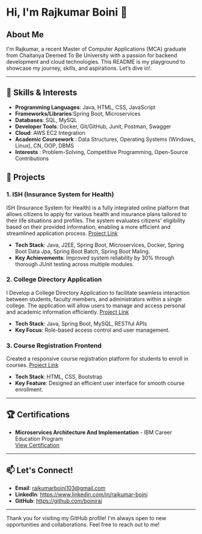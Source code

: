 # Hi, I'm Rajkumar Boini 👋





##  About Me
I'm Rajkumar, a recent Master of Computer Applications (MCA) graduate from Chaitanya Deemed To Be University with a passion for backend development and cloud technologies. This README is my playground to showcase my journey, skills, and aspirations. Let’s dive in!.

---
## 🌟 Skills & Interests

- **Programming Languages**: Java, HTML, CSS, JavaScript
- **Frameworks/Libraries**:Spring Boot, Microservices
- **Databases**: SQL, MySQL
- **Developer Tools**: Docker, Git/GitHub, Junit, Postman, Swagger
- **Cloud**: AWS EC2 Integration
- **Academic Coursework** : Data Structures, Operating Systems (Windows, Linux), CN, OOP, DBMS
- **Interests** : Problem-Solving, Competitive Programming, Open-Source Contributions

## 🚀 Projects

### 1. **ISH (Insurance System for Health)**
ISH (Insurance System for Health) is a fully integrated online platform that allows citizens to apply for various health and insurance plans tailored to their life situations and profiles. The system evaluates citizens' eligibility based on their provided information, enabling a more efficient and streamlined application process. [Project Link](https://github.com/boiniraj/Insurance-System-for-Health.git)
- **Tech Stack**: Java, J2EE, Spring Boot, Microservices, Docker, Spring Boot Data Jpa, Spring Boot Batch, Spring Boot Maling.
- **Key Achievements**: Improved system reliability by 30% through thorough JUnit testing across multiple modules.

### 2. **College Directory Application**
I Develop a College Directory Application to facilitate seamless interaction between students, faculty members, and administrators within a single college. The application will allow users to manage and access personal and academic information efficiently. [Project Link](https://github.com/boiniraj/College-Directory-Application.git)
- **Tech Stack**: Java, Spring Boot, MySQL, RESTful APIs
- **Key Focus**: Role-based access control and user management.

### 3. **Course Registration Frontend**
Created a responsive course registration platform for students to enroll in courses. [Project Link](https://courseregister.netlify.app/)
- **Tech Stack**: HTML, CSS, Bootstrap
- **Key Feature**: Designed an efficient user interface for smooth course enrollment.

---

## 🏆 Certifications
- **Microservices Architecture And Implementation** - IBM Career Education Program  
[View Certification](https://courses.ibmcep.cognitiveclass.ai/certificates/9b3bf8a497b145fda4fb170f9ca63e64)

---

## 📫 Let's Connect!
- **Email**: rajkumarboini103@gmail.com
- **LinkedIn**: https://www.linkedin.com/in/rajkumar-boini
- **GitHub**: https://github.com/boiniraj

---

Thank you for visiting my GitHub profile! I'm always open to new opportunities and collaborations. Feel free to reach out to me!

